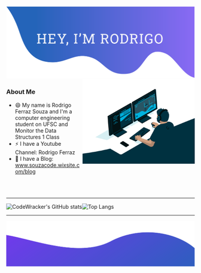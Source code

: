 ![alt text](./top.png)
<img align="right" alt="GIF" src="https://github.com/CodeWracker/CodeWracker/blob/master/code.gif?raw=true" width="300" height="auto" />

### About Me

- 😄 My name is Rodrigo Ferraz Souza and I'm a computer engineering student on UFSC and Monitor the Data Structures 1 Class
- ⚡ I have a Youtube Channel: Rodrigo Ferraz
- 💬 I have a Blog: www.souzacode.wixsite.com/blog

</br></br>




------


<img  align="left" src="https://github-readme-stats.vercel.app/api?username=CodeWracker" alt="CodeWracker's GitHub stats"/>
<img  height="180" src="https://github-readme-stats.vercel.app/api/top-langs/?username=CodeWracker&layout=compact" alt="Top Langs"/>



------






![alt text](./bottom.png)
